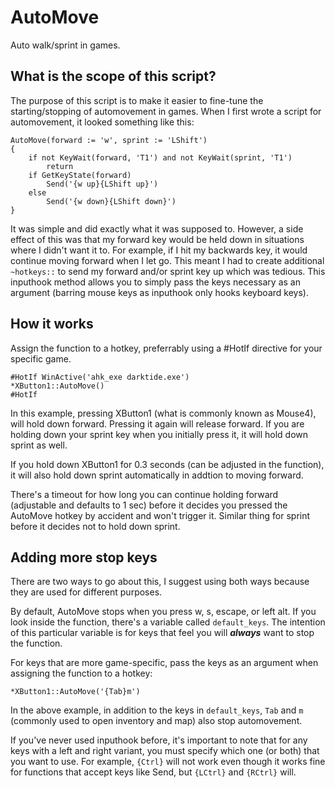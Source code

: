 # AutoMove
Auto walk/sprint in games.


## What is the scope of this script?

The purpose of this script is to make it easier to fine-tune the starting/stopping of automovement in games. When I first wrote a script for automovement, it looked something like this:
```
AutoMove(forward := 'w', sprint := 'LShift')
{
    if not KeyWait(forward, 'T1') and not KeyWait(sprint, 'T1')
        return
    if GetKeyState(forward)
        Send('{w up}{LShift up}')
    else
        Send('{w down}{LShift down}')
}
```

It was simple and did exactly what it was supposed to. However, a side effect of this was that my forward key would be held down in situations where I didn't want it to. For example, if I hit my backwards key, it would continue moving forward when I let go. This meant I had to create additional `~hotkeys::` to send my forward and/or sprint key up which was tedious. This inputhook method allows you to simply pass the keys necessary as an argument (barring mouse keys as inputhook only hooks keyboard keys).


## How it works

Assign the function to a hotkey, preferrably using a #HotIf directive for your specific game.
```
#HotIf WinActive('ahk_exe darktide.exe')
*XButton1::AutoMove()
#HotIf
```

In this example, pressing XButton1 (what is commonly known as Mouse4), will hold down forward. Pressing it again will release forward. If you are holding down your sprint key when you initially press it, it will hold down sprint as well.

If you hold down XButton1 for 0.3 seconds (can be adjusted in the function), it will also hold down sprint automatically in addtion to moving forward.

There's a timeout for how long you can continue holding forward (adjustable and defaults to 1 sec) before it decides you pressed the AutoMove hotkey by accident and won't trigger it. Similar thing for sprint before it decides not to hold down sprint.


## Adding more stop keys

There are two ways to go about this, I suggest using both ways because they are used for different purposes.

By default, AutoMove stops when you press w, s, escape, or left alt. If you look inside the function, there's a variable called `default_keys`. The intention of this particular variable is for keys that feel you will ***always*** want to stop the function.

For keys that are more game-specific, pass the keys as an argument when assigning the function to a hotkey:
```
*XButton1::AutoMove('{Tab}m')
```

In the above example, in addition to the keys in `default_keys`, `Tab` and `m` (commonly used to open inventory and map) also stop automovement.

If you've never used inputhook before, it's important to note that for any keys with a left and right variant, you must specify which one (or both) that you want to use. For example, `{Ctrl}` will not work even though it works fine for functions that accept keys like Send, but `{LCtrl}` and `{RCtrl}` will.
